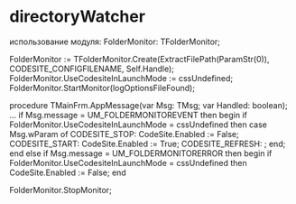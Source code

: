 # directoryWatcher
  использование модуля:
  FolderMonitor: TFolderMonitor;

  FolderMonitor := TFolderMonitor.Create(ExtractFilePath(ParamStr(0)), CODESITE_CONFIGFILENAME, Self.Handle);
  FolderMonitor.UseCodesiteInLaunchMode := cssUndefined;
  FolderMonitor.StartMonitor(logOptionsFileFound);

  procedure TMainFrm.AppMessage(var Msg: TMsg; var Handled: boolean);
  ...
    if Msg.message = UM_FOLDERMONITOREVENT then
      begin
        if FolderMonitor.UseCodesiteInLaunchMode = cssUndefined then
          case Msg.wParam of
            CODESITE_STOP: CodeSite.Enabled := False;
            CODESITE_START: CodeSite.Enabled := True;
            CODESITE_REFRESH: ;
          end;
      end
    else if Msg.message = UM_FOLDERMONITORERROR then
      begin
        if FolderMonitor.UseCodesiteInLaunchMode = cssUndefined then
          CodeSite.Enabled := False;
      end

  FolderMonitor.StopMonitor;
